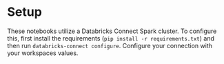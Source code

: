 # Setup
These notebooks utilize a Databricks Connect Spark cluster. To configure this, first install the requirements (`pip install -r requirements.txt`) and then run `databricks-connect configure`. Configure your connection with your workspaces values.